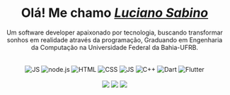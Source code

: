 <div>
  <h1 align="center">Olá! Me chamo <a href="https://www.linkedin.com/in/luciano-sabino-da-silva-neto-60338a219/"><i>Luciano Sabino</i></a></h1>
  <p align="center">Um software developer apaixonado por tecnologia, buscando transformar sonhos em realidade através da programação, Graduando em Engenharia da Computação na Universidade Federal da Bahia-UFRB.</h2>
<!--   <h2 align="center">Meu <a href="https://lucianosabino.github.io/Portfolio/"><i>Portifólio</i></a>.</h2> -->
</div>


<!-- <h1 align="center"> 
  Trybe
</h1>

<p align="center"><i>"A Trybe é uma escola do futuro para qualquer pessoa que deseja construir uma carreira de sucesso em tecnologia. Como estudante a pessoa ainda tem a opção de pagar os estudos apenas quando estiver formada e com um bom trabalho."</i></p> -->






<div align="center" valign="top"><br>
  <img align="center" alt="JS" src="https://img.shields.io/badge/JavaScript-F7DF1E?style=for-the-badge&logo=javascript&logoColor=black">
  <img align="center" alt="node.js" src="https://img.shields.io/badge/Node.js-43853D?style=for-the-badge&logo=node.js&logoColor=white">
<!--   <img align="center" alt="Viu JS"src="https://img.shields.io/badge/React-20232A?style=for-the-badge&logo=react&logoColor=61DAFB"> -->
  <img align="center" alt="HTML" src="https://img.shields.io/badge/HTML5-E34F26?style=for-the-badge&logo=html5&logoColor=white">
<!--   <img align="center" alt="Bootstrap"src="https://img.shields.io/badge/Bootstrap-563D7C?style=for-the-badge&logo=bootstrap&logoColor=white"> -->
  <img align="center" alt="CSS" src="https://img.shields.io/badge/CSS3-1572B6?style=for-the-badge&logo=css3&logoColor=white">
  <img align="center" alt="JS" src="https://img.shields.io/badge/Python-F7DF1E?style=for-the-badge&logo=python&logoColor=black">
  <img align="center" alt="C++" src="https://img.shields.io/badge/C%2B%2B-00599C?style=for-the-badge&logo=c%2B%2B&logoColor=white">
  <img align="center" alt="Dart" src="https://img.shields.io/badge/Dart-0175C2?style=for-the-badge&logo=dart&logoColor=white">
  <img align="center" alt="Flutter" src="https://img.shields.io/badge/Flutter-02569B?style=for-the-badge&logo=flutter&logoColor=white">
<!--   <img align="center" alt="Android" src="https://img.shields.io/badge/Android-3DDC84?style=for-the-badge&logo=android&logoColor=white"> -->
</div><br>


<div align="center">
  <a href="[https://www.instagram.com/luuciano_sabino/](https://www.instagram.com/luuciano_sabino/)" target="_blank"><img src="https://img.shields.io/badge/-Instagram-%23E4405F?style=for-the-badge&logo=instagram&logoColor=white" target="_blank"></a>
  <!-- <a href="https://www.facebook.com/pr.eduardoribeiro" target="_blank"><img src="https://img.shields.io/badge/Facebook-1877F2?style=for-the-badge&logo=facebook&logoColor=white" target="_blank"></a>  -->
  <a href="https://www.linkedin.com/in/luciano-sabino-da-silva-neto-60338a219/" target="_blank"><img src="https://img.shields.io/badge/-LinkedIn-%230077B5?style=for-the-badge&logo=linkedin&logoColor=white" target="_blank"></a> 
  <a href="mailto:lb255043@gmail.com"><img src="https://img.shields.io/badge/-Gmail-%23333?style=for-the-badge&logo=gmail&logoColor=white" target="_blank"></a>
</div>

<!-- <div align="center">
  
  ![Snake animation](https://github.com/LucianoSabino/LucianoSabino/blob/output/github-contribution-grid-snake.svg)
  
</div> -->
